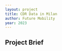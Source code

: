 ```yaml
---
layout: project
title: CDR Data in Milan
author: Future Mobility
year: 2023
---
```


## Project Brief
